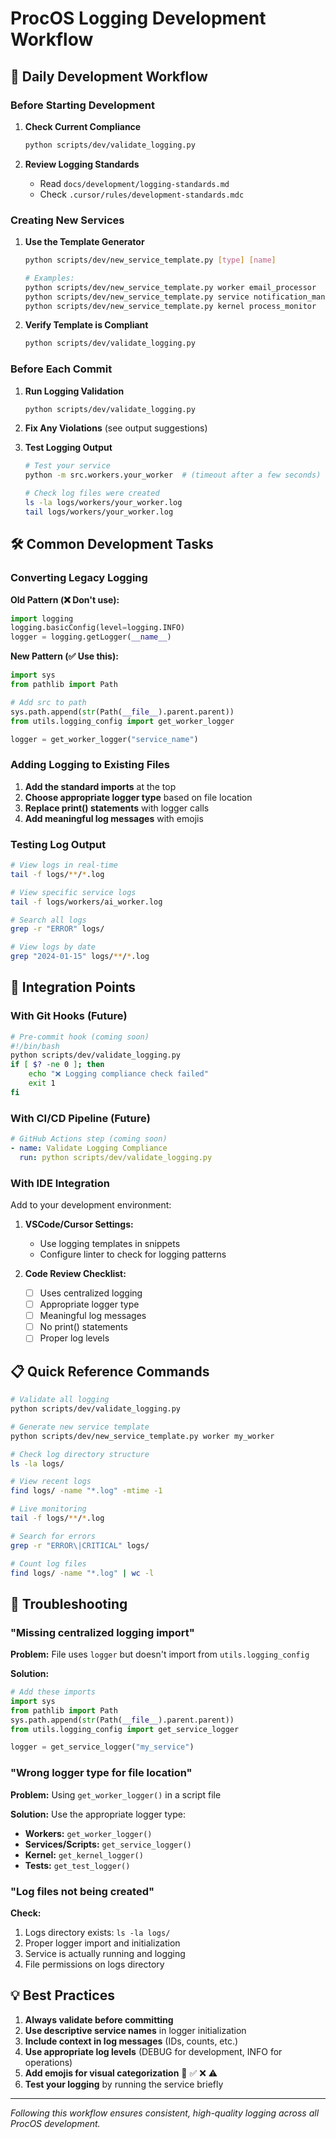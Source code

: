 # ProcOS Logging Development Workflow

## 🔄 Daily Development Workflow

### Before Starting Development

1. **Check Current Compliance**
   ```bash
   python scripts/dev/validate_logging.py
   ```

2. **Review Logging Standards**
   - Read `docs/development/logging-standards.md`
   - Check `.cursor/rules/development-standards.mdc`

### Creating New Services

1. **Use the Template Generator**
   ```bash
   python scripts/dev/new_service_template.py [type] [name]
   
   # Examples:
   python scripts/dev/new_service_template.py worker email_processor
   python scripts/dev/new_service_template.py service notification_manager
   python scripts/dev/new_service_template.py kernel process_monitor
   ```

2. **Verify Template is Compliant**
   ```bash
   python scripts/dev/validate_logging.py
   ```

### Before Each Commit

1. **Run Logging Validation**
   ```bash
   python scripts/dev/validate_logging.py
   ```

2. **Fix Any Violations** (see output suggestions)

3. **Test Logging Output**
   ```bash
   # Test your service
   python -m src.workers.your_worker  # (timeout after a few seconds)
   
   # Check log files were created
   ls -la logs/workers/your_worker.log
   tail logs/workers/your_worker.log
   ```

## 🛠️ Common Development Tasks

### Converting Legacy Logging

**Old Pattern (❌ Don't use):**
```python
import logging
logging.basicConfig(level=logging.INFO)
logger = logging.getLogger(__name__)
```

**New Pattern (✅ Use this):**
```python
import sys
from pathlib import Path

# Add src to path
sys.path.append(str(Path(__file__).parent.parent))
from utils.logging_config import get_worker_logger

logger = get_worker_logger("service_name")
```

### Adding Logging to Existing Files

1. **Add the standard imports** at the top
2. **Choose appropriate logger type** based on file location
3. **Replace print() statements** with logger calls
4. **Add meaningful log messages** with emojis

### Testing Log Output

```bash
# View logs in real-time
tail -f logs/**/*.log

# View specific service logs
tail -f logs/workers/ai_worker.log

# Search all logs
grep -r "ERROR" logs/

# View logs by date
grep "2024-01-15" logs/**/*.log
```

## 🎯 Integration Points

### With Git Hooks (Future)

```bash
# Pre-commit hook (coming soon)
#!/bin/bash
python scripts/dev/validate_logging.py
if [ $? -ne 0 ]; then
    echo "❌ Logging compliance check failed"
    exit 1
fi
```

### With CI/CD Pipeline (Future)

```yaml
# GitHub Actions step (coming soon)
- name: Validate Logging Compliance
  run: python scripts/dev/validate_logging.py
```

### With IDE Integration

Add to your development environment:

1. **VSCode/Cursor Settings:**
   - Use logging templates in snippets
   - Configure linter to check for logging patterns

2. **Code Review Checklist:**
   - [ ] Uses centralized logging
   - [ ] Appropriate logger type
   - [ ] Meaningful log messages
   - [ ] No print() statements
   - [ ] Proper log levels

## 📋 Quick Reference Commands

```bash
# Validate all logging
python scripts/dev/validate_logging.py

# Generate new service template
python scripts/dev/new_service_template.py worker my_worker

# Check log directory structure
ls -la logs/

# View recent logs
find logs/ -name "*.log" -mtime -1

# Live monitoring
tail -f logs/**/*.log

# Search for errors
grep -r "ERROR\|CRITICAL" logs/

# Count log files
find logs/ -name "*.log" | wc -l
```

## 🚨 Troubleshooting

### "Missing centralized logging import"

**Problem:** File uses `logger` but doesn't import from `utils.logging_config`

**Solution:**
```python
# Add these imports
import sys
from pathlib import Path
sys.path.append(str(Path(__file__).parent.parent))
from utils.logging_config import get_service_logger

logger = get_service_logger("my_service")
```

### "Wrong logger type for file location"

**Problem:** Using `get_worker_logger()` in a script file

**Solution:** Use the appropriate logger type:
- **Workers:** `get_worker_logger()`
- **Services/Scripts:** `get_service_logger()`
- **Kernel:** `get_kernel_logger()`
- **Tests:** `get_test_logger()`

### "Log files not being created"

**Check:**
1. Logs directory exists: `ls -la logs/`
2. Proper logger import and initialization
3. Service is actually running and logging
4. File permissions on logs directory

## 💡 Best Practices

1. **Always validate before committing**
2. **Use descriptive service names** in logger initialization  
3. **Include context in log messages** (IDs, counts, etc.)
4. **Use appropriate log levels** (DEBUG for development, INFO for operations)
5. **Add emojis for visual categorization** 🚀 ✅ ❌ ⚠️
6. **Test your logging** by running the service briefly

---

*Following this workflow ensures consistent, high-quality logging across all ProcOS development.*
